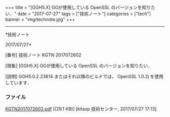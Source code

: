 ﻿+++
title = "[GGH5.X] GGが使用している OpenSSL のバージョンを知りたい．"
date = "2017-07-27"
tags = ["技術ノート"]
categories = ["tech"]
banner = "img/technote.jpg"
+++

-----------------------------------------------------------------------------------------------------------------------------

*技術ノート

2017/07/27*


[番号]
技術ノート KGTN 2017072602

[現象]
[GGH5.X] GGが使用している OpenSSL のバージョンを知りたい．

[説明]
GGH5.0.2.23814 またはそれ以降のビルドでは， OpenSSL 1.0.2j
を使用しています．


### ファイル

 
 


[KGTN2017072602.pdf](http://techreport.kitasp.net/attachments/download/3758/KGTN2017072602.pdf)
 [(29.1 KB)] [kitasp 技術センター, 2017/07/27
17:13]


 


 

